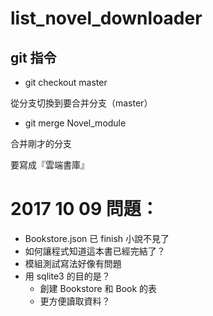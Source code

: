 # list_novel_downloader

## git 指令
* git checkout master

從分支切換到要合并分支（master）
* git merge Novel_module

合并剛才的分支

要寫成『雲端書庫』

# 2017 10 09 問題：
* Bookstore.json 已 finish 小說不見了
* 如何讓程式知道這本書已經完結了？
* 模組測試寫法好像有問題
* 用 sqlite3 的目的是？
  * 創建 Bookstore 和 Book 的表
  * 更方便讀取資料？
